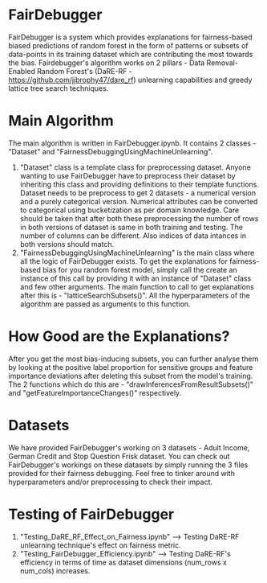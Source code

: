# FairDebugger
FairDebugger is a system which provides explanations for fairness-based biased predictions of random forest in the form of patterns or subsets of data-points in its training dataset which are contributing the most towards the bias. Fairdebugger's algorithm works on 2 pillars - Data Removal-Enabled Random Forest's (DaRE-RF - https://github.com/jjbrophy47/dare_rf) unlearning capabilities and greedy lattice tree search techniques.

# Main Algorithm
The main algorithm is written in FairDebugger.ipynb. It contains 2 classes - "Dataset" and "FairnessDebuggingUsingMachineUnlearning".
1. "Dataset" class is a template class for preprocessing dataset. Anyone wanting to use FairDebugger have to preprocess their dataset by inheriting this class and providing definitions to their template functions. Dataset needs to be preprocess to get 2 datasets - a numerical version and a purely categorical version. Numerical attributes can be converted to categorical using bucketization as per domain knowledge. Care should be taken that after both these preprocessing the number of rows in both versions of dataset is same in both training and testing. The number of columns can be different. Also indices of data intances in both versions should match.
2. "FairnessDebuggingUsingMachineUnlearning" is the main class where all the logic of FairDebugger exists. To get the explanations for fairness-based bias for you random forest model, simply call the create an instance of this call by providing it with an instance of "Dataset" class and few other arguments. The main function to call to get explanations after this is - "latticeSearchSubsets()". All the hyperparameters of the algorithm are passed as arguments to this function.

# How Good are the Explanations?
After you get the most bias-inducing subsets, you can further analyse them by looking at the positive label proportion for sensitive groups and feature importance deviations after deleting this subset from the model's training. The 2 functions which do this are - "drawInferencesFromResultSubsets()" and "getFeatureImportanceChanges()" respectively. 

# Datasets
We have provided FairDebugger's working on 3 datasets - Adult Income, German Credit and Stop Question Frisk dataset. You can check out FairDebugger's workings on these datasets by simply running the 3 files provided for their fairness debugging. Feel free to tinker around with hyperparameters and/or preprocessing to check their impact.

# Testing of FairDebugger
1. "Testing_DaRE_RF_Effect_on_Fairness.ipynb" --> Testing DaRE-RF unlearning technique's effect on fairness metric.
2. "Testing_FairDebugger_Efficiency.ipynb" --> Testing DaRE-RF's efficiency in terms of time as dataset dimensions (num_rows x num_cols) increases.
   
